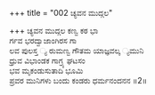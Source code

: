 +++
title = "002 ಚ್ಯವನ ಮುದ್ಗಲ"

+++
ಚ್ಯವನ ಮುದ್ಗಲ ಕಣ್ವ ಕಠ ಭಾ  
ರ್ಗವ ಭರದ್ವಾಜಾಂಗಿರಸ ಗಾ  
ಲವ ಪುಲಸ್ತ ್ಯ ರುಮಣ್ವ ಗೌತಮ ಯಾಜ್ಞವಲ್ಕ ್ಯಮುನಿ   
ಧ್ರುವ ವಿಭಾಂಡಕ ಗಾಗ್ರ್ಯ ಘಟಸಂ  
ಭವ ಮೃಕಂಡುಸುತಾದಿ ಭೂಮಿ  
ಪ್ರವರ ಮುನಿಗಳು ಬಂದು ಕಂಡರು ಧರ್ಮನಂದನನ      ॥2॥